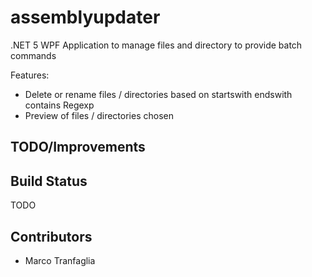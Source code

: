 # assemblyupdater
.NET 5 WPF Application to manage files and directory to provide batch commands

Features:
- Delete or rename files / directories based on
startswith
endswith
contains
Regexp
- Preview of files / directories chosen

TODO/Improvements
------------


Build Status
------------

TODO

Contributors
------------
* Marco Tranfaglia
